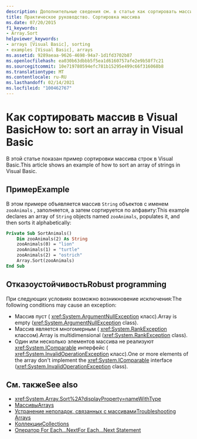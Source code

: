 ```yaml
---
description: Дополнительные сведения см. в статье как сортировать массив в Visual Basic
title: Практическое руководство. Сортировка массива
ms.date: 07/20/2015
f1_keywords:
- Array.Sort
helpviewer_keywords:
- arrays [Visual Basic], sorting
- examples [Visual Basic], arrays
ms.assetid: 9289aeaa-9626-4698-94a7-1d1fd3702b87
ms.openlocfilehash: ea030b63dbbb5f5ea1d6160757afe2e9b58f7c21
ms.sourcegitcommit: 10e719780594efc781b15295e499c66f316068b8
ms.translationtype: MT
ms.contentlocale: ru-RU
ms.lasthandoff: 02/14/2021
ms.locfileid: "100462767"
---
```

# <a name="how-to-sort-an-array-in-visual-basic"></a><span data-ttu-id="e38be-103">Как сортировать массив в Visual Basic</span><span class="sxs-lookup"><span data-stu-id="e38be-103">How to: sort an array in Visual Basic</span></span>

<span data-ttu-id="e38be-104">В этой статье показан пример сортировки массива строк в Visual Basic.</span><span class="sxs-lookup"><span data-stu-id="e38be-104">This article shows an example of how to sort an array of strings in Visual Basic.</span></span>

## <a name="example"></a><span data-ttu-id="e38be-105">Пример</span><span class="sxs-lookup"><span data-stu-id="e38be-105">Example</span></span>

<span data-ttu-id="e38be-106">В этом примере объявляется массив `String` объектов с именем `zooAnimals` , заполняется, а затем сортируется по алфавиту:</span><span class="sxs-lookup"><span data-stu-id="e38be-106">This example declares an array of `String` objects named `zooAnimals`, populates it, and then sorts it alphabetically:</span></span>
  
```vb
Private Sub SortAnimals()
    Dim zooAnimals(2) As String
    zooAnimals(0) = "lion"
    zooAnimals(1) = "turtle"
    zooAnimals(2) = "ostrich"
    Array.Sort(zooAnimals)
End Sub
```

## <a name="robust-programming"></a><span data-ttu-id="e38be-107">Отказоустойчивость</span><span class="sxs-lookup"><span data-stu-id="e38be-107">Robust programming</span></span>

<span data-ttu-id="e38be-108">При следующих условиях возможно возникновение исключения:</span><span class="sxs-lookup"><span data-stu-id="e38be-108">The following conditions may cause an exception:</span></span>

- <span data-ttu-id="e38be-109">Массив пуст ( <xref:System.ArgumentNullException> класс).</span><span class="sxs-lookup"><span data-stu-id="e38be-109">Array is empty (<xref:System.ArgumentNullException> class).</span></span>
- <span data-ttu-id="e38be-110">Массив является многомерным ( <xref:System.RankException> классом).</span><span class="sxs-lookup"><span data-stu-id="e38be-110">Array is multidimensional (<xref:System.RankException> class).</span></span>
- <span data-ttu-id="e38be-111">Один или несколько элементов массива не реализуют <xref:System.IComparable> интерфейс ( <xref:System.InvalidOperationException> класс).</span><span class="sxs-lookup"><span data-stu-id="e38be-111">One or more elements of the array don't implement the <xref:System.IComparable> interface (<xref:System.InvalidOperationException> class).</span></span>

## <a name="see-also"></a><span data-ttu-id="e38be-112">См. также</span><span class="sxs-lookup"><span data-stu-id="e38be-112">See also</span></span>

- <xref:System.Array.Sort%2A?displayProperty=nameWithType>
- [<span data-ttu-id="e38be-113">Массивы</span><span class="sxs-lookup"><span data-stu-id="e38be-113">Arrays</span></span>](index.md)
- [<span data-ttu-id="e38be-114">Устранение неполадок, связанных с массивами</span><span class="sxs-lookup"><span data-stu-id="e38be-114">Troubleshooting Arrays</span></span>](troubleshooting-arrays.md)
- [<span data-ttu-id="e38be-115">Коллекции</span><span class="sxs-lookup"><span data-stu-id="e38be-115">Collections</span></span>](../../concepts/collections.md)
- [<span data-ttu-id="e38be-116">Оператор For Each…Next</span><span class="sxs-lookup"><span data-stu-id="e38be-116">For Each...Next Statement</span></span>](../../../language-reference/statements/for-each-next-statement.md)
